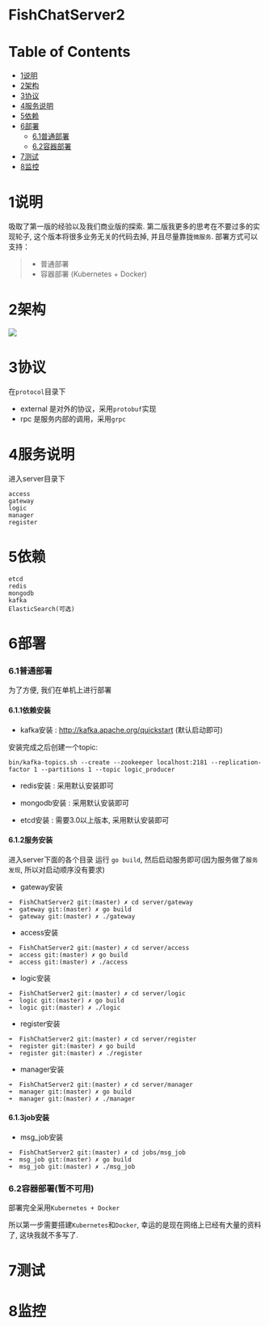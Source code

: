 # FishChatServer2


Table of Contents
=================
* [1说明](#1说明)
* [2架构](#2架构)
* [3协议](#3协议)
* [4服务说明](#4服务说明)
* [5依赖](#5依赖)
* [6部署](#6部署)
    * [6.1普通部署](#6.1普通部署)
    * [6.2容器部署](#6.2容器部署)
* [7测试](#7测试)
* [8监控](#8监控)


1说明
======
吸取了第一版的经验以及我们商业版的探索. 第二版我更多的思考在不要过多的实现轮子, 这个版本将很多业务无关的代码去掉, 并且尽量靠拢`微服务`.
部署方式可以支持：
> * 普通部署
> * 容器部署 (Kubernetes + Docker)


2架构
======

![](./doc/architecture.png)


3协议
======
在`protocol`目录下

* external 是对外的协议，采用`protobuf`实现
* rpc 是服务内部的调用，采用`grpc`


4服务说明
======
进入server目录下

```shell
access
gateway
logic
manager
register
```

5依赖
======
```shell
etcd
redis
mongodb
kafka
ElasticSearch(可选)
```


6部署
======

### 6.1普通部署

为了方便, 我们在单机上进行部署

#### 6.1.1依赖安装

* kafka安装 : http://kafka.apache.org/quickstart (默认启动即可)

安装完成之后创建一个topic:

```shell
bin/kafka-topics.sh --create --zookeeper localhost:2181 --replication-factor 1 --partitions 1 --topic logic_producer
```

* redis安装 : 采用默认安装即可

* mongodb安装 : 采用默认安装即可

* etcd安装 : 需要3.0以上版本, 采用默认安装即可

#### 6.1.2服务安装

进入server下面的各个目录 运行 `go build`, 然后启动服务即可(因为服务做了`服务发现`, 所以对启动顺序没有要求)

* gateway安装

```shell
➜  FishChatServer2 git:(master) ✗ cd server/gateway 
➜  gateway git:(master) ✗ go build
➜  gateway git:(master) ✗ ./gateway 
```

* access安装

```shell
➜  FishChatServer2 git:(master) ✗ cd server/access 
➜  access git:(master) ✗ go build
➜  access git:(master) ✗ ./access 
```

* logic安装

```shell
➜  FishChatServer2 git:(master) ✗ cd server/logic 
➜  logic git:(master) ✗ go build
➜  logic git:(master) ✗ ./logic 
```


* register安装

```shell
➜  FishChatServer2 git:(master) ✗ cd server/register 
➜  register git:(master) ✗ go build
➜  register git:(master) ✗ ./register 
```

* manager安装

```shell
➜  FishChatServer2 git:(master) ✗ cd server/manager 
➜  manager git:(master) ✗ go build
➜  manager git:(master) ✗ ./manager 
```

#### 6.1.3job安装

* msg_job安装

```shell
➜  FishChatServer2 git:(master) ✗ cd jobs/msg_job 
➜  msg_job git:(master) ✗ go build
➜  msg_job git:(master) ✗ ./msg_job 
```

### 6.2容器部署(暂不可用)

部署完全采用`Kubernetes + Docker`

所以第一步需要搭建`Kubernetes`和`Docker`, 幸运的是现在网络上已经有大量的资料了, 这块我就不多写了.

7测试
======


8监控
======